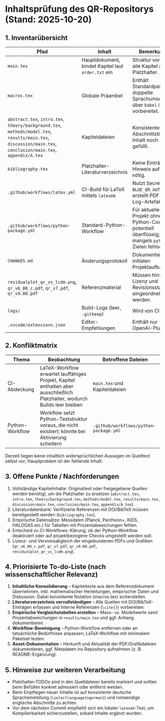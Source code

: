 # Inhaltsprüfung des QR-Repositorys (Stand: 2025-10-20)

## 1. Inventarübersicht

| Pfad | Inhalt | Bemerkungen |
| --- | --- | --- |
| `main.tex` | Hauptdokument, bindet Kapitel laut `order.txt` ein | Struktur vorhanden, alle Kapitel aktuell Platzhalter. |
| `macros.tex` | Globale Präambel | Enthält Standardpakete; doppelte Sprachumschaltung über `babel` ist vorbereitet. |
| `abstract.tex`, `intro.tex`, `theory/background.tex`, `methods/model.tex`, `results/main.tex`, `discussion/main.tex`, `conclusion/main.tex`, `appendix/A.tex` | Kapiteldateien | Konsistente Abschnittstitel, Inhalt noch nicht gefüllt. |
| `bibliography.tex` | Platzhalter-Literaturverzeichnis | Keine Einträge, Hinweis auf DOIs nötig. |
| `.github/workflows/latex.yml` | CI-Build für LaTeX mittels `latexmk` | Nutzt Secret `BLUE_QR_AUTOMATION`, erstellt PDF- und Log-Artefakte. |
| `.github/workflows/python-package.yml` | Standard-Python-Workflow | Für aktuelles Projekt ohne Python-Code potentiell überflüssig; würde mangels `pytest`-Zielen fehlschlagen. |
| `CHANGES.md` | Änderungsprotokoll | Dokumentiert initialen Projektaufbau. |
| `residualplot_qr_vs_lcdm.png`, `qr_v6_00_c.pdf`, `qr_v7.pdf`, `qr_v9.00.pdf` | Referenzmaterial | Müssen hinsichtlich Lizenz und Revisionsstand eingeordnet werden. |
| `logs/` | Build-Logs (leer, `.gitkeep`) | Wird von CI befüllt. |
| `.vscode/extensions.json` | Editor-Empfehlungen | Enthält nur OpenAI-Plugin. |

## 2. Konfliktmatrix

| Thema | Beobachtung | Betroffene Dateien |
| --- | --- | --- |
| CI-Abdeckung | LaTeX-Workflow erwartet lauffähiges Projekt, Kapitel enthalten aber ausschließlich Platzhalter, wodurch Builds leer bleiben | `main.tex` und Kapiteldateien |
| Python-Workflow | Workflow setzt Python-Teststruktur voraus, die nicht existiert; könnte bei Aktivierung scheitern | `.github/workflows/python-package.yml` |

Derzeit liegen keine inhaltlich widersprüchlichen Aussagen im Quelltext selbst vor; Hauptproblem ist der fehlende Inhalt.

## 3. Offene Punkte / Nachforderungen

1. Vollständige Kapitelinhalte: Originaltext oder freigegebene Quellen werden benötigt, um die Platzhalter zu ersetzen (`abstract.tex`, `intro.tex`, `theory/background.tex`, `methods/model.tex`, `results/main.tex`, `discussion/main.tex`, `conclusion/main.tex`, `appendix/A.tex`).
2. Literaturdatenbank: Verifizierte Referenzen mit DOI/BibTeX müssen bereitgestellt werden (`bibliography.tex`).
3. Empirische Datensätze: Messdaten (Planck, Pantheon+, KiDS, HALOGAS etc.) für Tabellen mit Prozentabweichungen fehlen.
4. Entscheid zu CI-Workflows: Klärung, ob der Python-Workflow deaktiviert oder auf projektbezogene Checks umgestellt werden soll.
5. Lizenz- und Versionsabgleich der eingebundenen PDFs und Grafiken (`qr_v6_00_c.pdf`, `qr_v7.pdf`, `qr_v9.00.pdf`, `residualplot_qr_vs_lcdm.png`).

## 4. Priorisierte To-do-Liste (nach wissenschaftlicher Relevanz)

1. **Inhaltliche Konsolidierung** – Kapiteltexte aus dem Referenzdokument übernehmen, inkl. mathematischer Herleitungen, empirischer Daten und Diskussion. Dabei konsistente Notation (macros.tex) sicherstellen.
2. **Literaturverzeichnis vervollständigen** – Alle Quellen mit DOI/BibTeX-Einträgen erfassen und interne Referenzen (`\cite{}`) vorbereiten.
3. **Empirische Vergleichstabellen erstellen** – Mess- vs. Modellwerte samt Prozentabweichungen in `results/main.tex` und ggf. Anhang dokumentieren.
4. **Workflow-Bereinigung** – Python-Workflow entfernen oder an tatsächliche Bedürfnisse anpassen; LaTeX-Workflow mit minimalem Paketset testen.
5. **Asset-Dokumentation** – Herkunft und Aktualität der PDF/Grafikdateien dokumentieren, ggf. Metadaten ins Repository aufnehmen (z. B. README-Ergänzung).

## 5. Hinweise zur weiteren Verarbeitung

- Platzhalter-TODOs sind in den Quelldateien bereits markiert und sollten beim Befüllen konkret adressiert oder entfernt werden.
- Beim Einpflegen neuer Inhalte ist auf konsistente deutsche Spracheinstellung (`\selectlanguage{ngerman}`) und notwendige englische Abschnitte zu achten.
- Vor dem nächsten Commit empfiehlt sich ein lokaler `latexmk`-Test, um Kompilierbarkeit sicherzustellen, sobald Inhalte ergänzt wurden.
